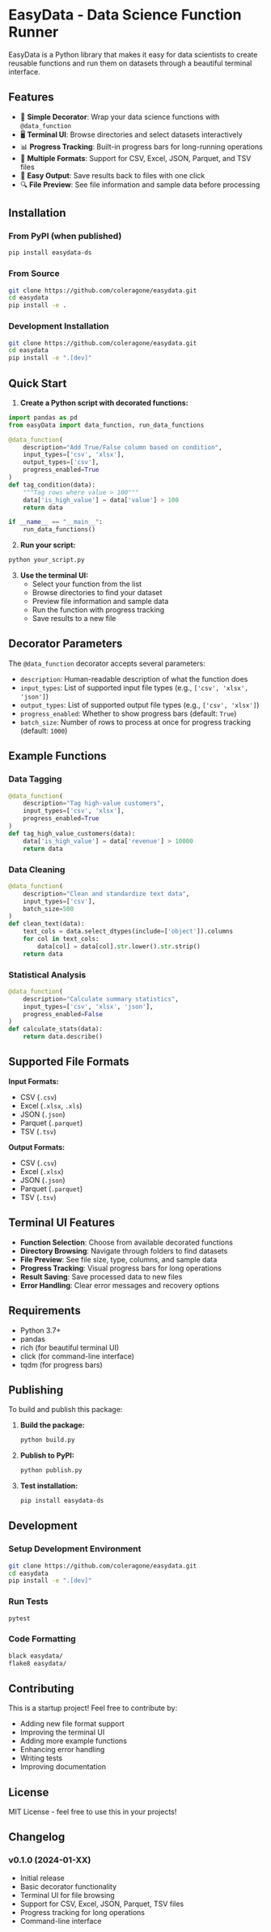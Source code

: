 # EasyData - Data Science Function Runner

EasyData is a Python library that makes it easy for data scientists to create reusable functions and run them on datasets through a beautiful terminal interface.

## Features

- 🎯 **Simple Decorator**: Wrap your data science functions with `@data_function`
- 🖥️ **Terminal UI**: Browse directories and select datasets interactively
- 📊 **Progress Tracking**: Built-in progress bars for long-running operations
- 📁 **Multiple Formats**: Support for CSV, Excel, JSON, Parquet, and TSV files
- 💾 **Easy Output**: Save results back to files with one click
- 🔍 **File Preview**: See file information and sample data before processing

## Installation

### From PyPI (when published)
```bash
pip install easydata-ds
```

### From Source
```bash
git clone https://github.com/coleragone/easydata.git
cd easydata
pip install -e .
```

### Development Installation
```bash
git clone https://github.com/coleragone/easydata.git
cd easydata
pip install -e ".[dev]"
```

## Quick Start

1. **Create a Python script with decorated functions:**

```python
import pandas as pd
from easyData import data_function, run_data_functions

@data_function(
    description="Add True/False column based on condition",
    input_types=['csv', 'xlsx'],
    output_types=['csv'],
    progress_enabled=True
)
def tag_condition(data):
    """Tag rows where value > 100"""
    data['is_high_value'] = data['value'] > 100
    return data

if __name__ == "__main__":
    run_data_functions()
```

2. **Run your script:**

```bash
python your_script.py
```

3. **Use the terminal UI:**
   - Select your function from the list
   - Browse directories to find your dataset
   - Preview file information and sample data
   - Run the function with progress tracking
   - Save results to a new file

## Decorator Parameters

The `@data_function` decorator accepts several parameters:

- `description`: Human-readable description of what the function does
- `input_types`: List of supported input file types (e.g., `['csv', 'xlsx', 'json']`)
- `output_types`: List of supported output file types (e.g., `['csv', 'xlsx']`)
- `progress_enabled`: Whether to show progress bars (default: `True`)
- `batch_size`: Number of rows to process at once for progress tracking (default: `1000`)

## Example Functions

### Data Tagging
```python
@data_function(
    description="Tag high-value customers",
    input_types=['csv', 'xlsx'],
    progress_enabled=True
)
def tag_high_value_customers(data):
    data['is_high_value'] = data['revenue'] > 10000
    return data
```

### Data Cleaning
```python
@data_function(
    description="Clean and standardize text data",
    input_types=['csv'],
    batch_size=500
)
def clean_text(data):
    text_cols = data.select_dtypes(include=['object']).columns
    for col in text_cols:
        data[col] = data[col].str.lower().str.strip()
    return data
```

### Statistical Analysis
```python
@data_function(
    description="Calculate summary statistics",
    input_types=['csv', 'xlsx', 'json'],
    progress_enabled=False
)
def calculate_stats(data):
    return data.describe()
```

## Supported File Formats

**Input Formats:**
- CSV (`.csv`)
- Excel (`.xlsx`, `.xls`)
- JSON (`.json`)
- Parquet (`.parquet`)
- TSV (`.tsv`)

**Output Formats:**
- CSV (`.csv`)
- Excel (`.xlsx`)
- JSON (`.json`)
- Parquet (`.parquet`)
- TSV (`.tsv`)

## Terminal UI Features

- **Function Selection**: Choose from available decorated functions
- **Directory Browsing**: Navigate through folders to find datasets
- **File Preview**: See file size, type, columns, and sample data
- **Progress Tracking**: Visual progress bars for long operations
- **Result Saving**: Save processed data to new files
- **Error Handling**: Clear error messages and recovery options

## Requirements

- Python 3.7+
- pandas
- rich (for beautiful terminal UI)
- click (for command-line interface)
- tqdm (for progress bars)

## Publishing

To build and publish this package:

1. **Build the package:**
   ```bash
   python build.py
   ```

2. **Publish to PyPI:**
   ```bash
   python publish.py
   ```

3. **Test installation:**
   ```bash
   pip install easydata-ds
   ```

## Development

### Setup Development Environment
```bash
git clone https://github.com/coleragone/easydata.git
cd easydata
pip install -e ".[dev]"
```

### Run Tests
```bash
pytest
```

### Code Formatting
```bash
black easydata/
flake8 easydata/
```

## Contributing

This is a startup project! Feel free to contribute by:
- Adding new file format support
- Improving the terminal UI
- Adding more example functions
- Enhancing error handling
- Writing tests
- Improving documentation

## License

MIT License - feel free to use this in your projects!

## Changelog

### v0.1.0 (2024-01-XX)
- Initial release
- Basic decorator functionality
- Terminal UI for file browsing
- Support for CSV, Excel, JSON, Parquet, TSV files
- Progress tracking for long operations
- Command-line interface


